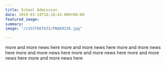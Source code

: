 ```yaml
---
title: School Admission
date: 2019-03-14T18:18:43.000+00:00
featured_image: 
summary: 
image: "/v1557667632/PNQA9236.jpg"

---
```

more and more news here more and more news here more and more news here more and more news here more and more news here more and more news here more and more news here 